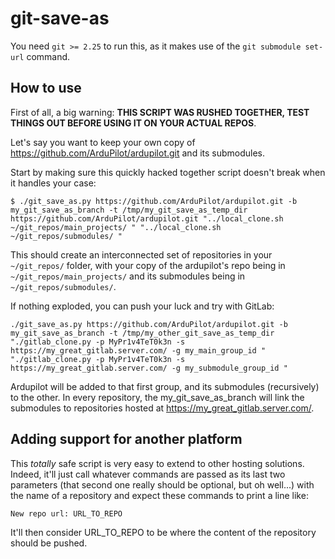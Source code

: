 # git-save-as
You need `git >= 2.25` to run this, as it makes use of the
`git submodule set-url` command.

## How to use
First of all, a big warning: **THIS SCRIPT WAS RUSHED TOGETHER, TEST THINGS OUT
BEFORE USING IT ON YOUR ACTUAL REPOS**.

Let's say you want to keep your own copy
of https://github.com/ArduPilot/ardupilot.git and its submodules.

Start by making sure this quickly hacked together script doesn't break when it
handles your case:

```
$ ./git_save_as.py https://github.com/ArduPilot/ardupilot.git -b my_git_save_as_branch -t /tmp/my_git_save_as_temp_dir https://github.com/ArduPilot/ardupilot.git "../local_clone.sh ~/git_repos/main_projects/ " "../local_clone.sh ~/git_repos/submodules/ "
```
This should create an interconnected set of repositories in your `~/git_repos/`
folder, with your copy of the ardupilot's repo being in
`~/git_repos/main_projects/` and its submodules being in
`~/git_repos/submodules/`.

If nothing exploded, you can push your luck and try with GitLab:
```
./git_save_as.py https://github.com/ArduPilot/ardupilot.git -b my_git_save_as_branch -t /tmp/my_other_git_save_as_temp_dir "./gitlab_clone.py -p MyPr1v4TeT0k3n -s https://my_great_gitlab.server.com/ -g my_main_group_id " "./gitlab_clone.py -p MyPr1v4TeT0k3n -s https://my_great_gitlab.server.com/ -g my_submodule_group_id "
```
Ardupilot will be added to that first group, and its submodules (recursively)
to the other. In every repository, the my_git_save_as_branch will link the
submodules to repositories hosted at https://my_great_gitlab.server.com/.

## Adding support for another platform
This *totally* safe script is very easy to extend to other hosting solutions.
Indeed, it'll just call whatever commands are passed as its last two parameters
(that second one really should be optional, but oh well...) with the name of
a repository and expect these commands to print a line like:
```
New repo url: URL_TO_REPO
```
It'll then consider URL_TO_REPO to be where the content of the repository should
be pushed.
